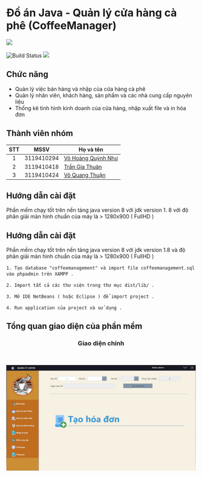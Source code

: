 # Đồ án Java - Quản lý cửa hàng cà phê (CoffeeManager)


![](https://devpro.edu.vn/uploads/studies/1533113810.png)


![Build Status](https://travis-ci.org/joemccann/dillinger.svg?branch=master) ![](https://img.shields.io/github/tag/pandao/editor.md.svg) 

## Chức năng

- Quản lý việc bán hàng và nhập của cửa hàng cà phê
- Quản lý nhân viên, khách hàng, sản phẩm và các nhà cung cấp nguyên liệu
- Thống kê tình hình kinh doanh của cửa hàng, nhập xuất file và in hóa đơn

## Thành viên nhóm
|STT  |MSSV        |Họ và tên       |
|:---:|:----------:|----------------|
|1    |3119410294  |[Võ Hoàng Quỳnh Như](https://www.facebook.com/)|
|2    |3119410418  |[Trần Gia Thuân](https://www.facebook.com/)|
|3    |3119410424  |[Võ Quang Thuận](https://www.facebook.com/)|

## Hướng dẫn cài đặt

Phần mềm chạy tốt trên nền tảng java version 8 với jdk version 1. 8 với độ phân giải màn hình chuẩn của máy là > 1280x900 ( FullHD )

## Hướng dẫn cài đặt

Phần mềm chạy tốt trên nền tảng java version 8 với jdk version 1.8 và độ phân giải màn hình chuẩn của máy là > 1280x900 ( FullHD )

```
1. Tạo database "coffeemanagement" và import file coffeemanagement.sql vào phpadmin trên XAMPP .
```
```
2. Import tất cả các thư viện trong thư mục dist/lib/ .
```
```
3. Mở IDE NetBeans ( hoặc Eclipse ) để import project .
```
```
4. Run application của project và sử dụng .
```
## Tổng quan giao diện của phần mềm

<h3 align="center">Giao diện chính</h3><br>

![Alt text](imgReadme/main.jpg?raw=true "Màn hình chính")
